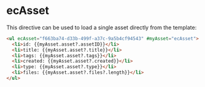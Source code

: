 # ecAsset

This directive can be used to load a single asset directly from the template:

```html
<ul ecAsset="f663ba74-d33b-499f-a37c-9a5b4cf94543" #myAsset="ecAsset">
  <li>id: {{myAsset.asset?.assetID}}</li>
  <li>title: {{myAsset.asset?.title}}</li>
  <li>tags: {{myAsset.asset?.tags}}</li>
  <li>created: {{myAsset.asset?.created}}</li>
  <li>type: {{myAsset.asset?.type}}</li>
  <li>files: {{myAsset.asset?.files?.length}}</li>
</ul>
```

